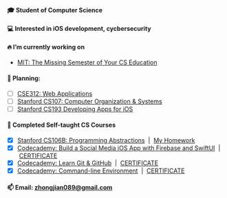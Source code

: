 #### 🎓 Student of Computer Science

#### 💻 Interested in iOS development, cycbersecurity

#### 🔥 I’m currently working on 
 - [MIT: The Missing Semester of Your CS Education](https://missing.csail.mit.edu)

#### 📜 Planning:
- [ ] [CSE312: Web Applications](https://cse312.com)
- [ ] [Stanford CS107: Computer Organization & Systems](https://cs.stanford.edu/degrees/undergrad/Requirements.shtml) 
- [ ] [Stanford CS193 Developing Apps for iOS](https://cs193p.sites.stanford.edu)

#### 🌱 Completed Self-taught CS Courses
- [x] [Stanford CS106B: Programming Abstractions](https://web.stanford.edu/class/archive/cs/cs106b/cs106b.1192/) &nbsp;| &nbsp;[My Homework](https://github.com/a2677331/My-Solutions-Stanford-CS106B-HW)
- [x] [Codecademy: Build a Social Media iOS App with Firebase and SwiftUI](https://www.codecademy.com/learn/paths/build-a-social-media-ios-app-with-firebase-and-swiftui) &nbsp;| &nbsp;[CERTIFICATE](https://www.codecademy.com/profiles/jianZ5320566309/certificates/61e87909d59db0001779401a)
- [x] [Codecademy: Learn Git & GitHub](https://www.codecademy.com/learn/learn-git) &nbsp;| &nbsp;[CERTIFICATE](https://www.codecademy.com/profiles/jianZ5320566309/certificates/a8ab218d5950c29861635cc0bf12fd13)
- [x] [Codecademy: Command-line Environment](https://www.codecademy.com/learn/learn-the-command-line) &nbsp;| &nbsp;[CERTIFICATE](https://www.codecademy.com/profiles/jianZ5320566309/certificates/c87ba0541f8be78bc2f4ba1128233f6f)

#### 📫 Email: [zhongjian089@gmail.com](mailto:zhongjian089@gmail.com)
